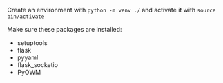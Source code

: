 Create an environment with `python -m venv ./` and activate it with `source bin/activate`


Make sure these packages are installed:
- setuptools
- flask
- pyyaml
- flask_socketio
- PyOWM
